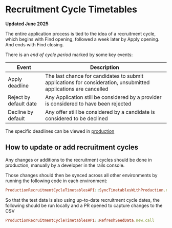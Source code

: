 # Recruitment Cycle Timetables

**Updated June 2025**

The entire application process is tied to the idea of a recruitment cycle,
which begins with Find opening, followed a week later by Apply opening. And ends with Find closing.

There is an _end of cycle period_ marked by some key events:

| Event                  | Description                                                                                                     |
|------------------------|-----------------------------------------------------------------------------------------------------------------|
| Apply deadline         | The last chance for candidates to submit applications for consideration, unsubmitted applications are cancelled |
| Reject by default date | Any Application still be considered by a provider is considered to have been rejected                           |
| Decline by default     | Any offer still be considered by a candidate is considered to be declined                                       |

The specific deadlines can be viewed in [production](https://www.apply-for-teacher-training.service.gov.uk/publications/recruitment-cycle-timetables)

## How to update or add recruitment cycles

Any changes or additions to the recruitment cycles should be done in production, manually by a developer in the rails console.

Those changes should then be synced across all other environments by running the following code in each environment:
```ruby
ProductionRecruitmentCycleTimetablesAPI::SyncTimetablesWithProduction.new.call
```

So that the test data is also using up-to-date recruitment cycle dates, the following should be run locally and a PR opened to capture changes to the CSV
```ruby
ProductionRecruitmentCycleTimetablesAPI::RefreshSeedData.new.call
```

